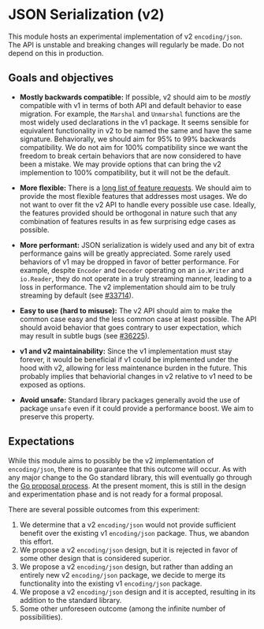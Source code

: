 # JSON Serialization (v2)

This module hosts an experimental implementation of v2 `encoding/json`.
The API is unstable and breaking changes will regularly be made.
Do not depend on this in production.

## Goals and objectives

* **Mostly backwards compatible:** If possible, v2 should aim to be _mostly_
compatible with v1 in terms of both API and default behavior to ease migration.
For example, the `Marshal` and `Unmarshal` functions are the most widely used
declarations in the v1 package. It seems sensible for equivalent functionality
in v2 to be named the same and have the same signature.
Behaviorally, we should aim for 95% to 99% backwards compatibility.
We do not aim for 100% compatibility since we want the freedom to break
certain behaviors that are now considered to have been a mistake.
We may provide options that can bring the v2 implemention to 100% compatibility,
but it will not be the default.

* **More flexible:** There is a
[long list of feature requests](https://github.com/golang/go/issues?q=is%3Aissue+is%3Aopen+encoding%2Fjson+in%3Atitle).
We should aim to provide the most flexible features that addresses most usages.
We do not want to over fit the v2 API to handle every possible use case.
Ideally, the features provided should be orthogonal in nature such that
any combination of features results in as few surprising edge cases as possible.

* **More performant:** JSON serialization is widely used and any bit of extra
performance gains will be greatly appreciated. Some rarely used behaviors of v1
may be dropped in favor of better performance. For example,
despite `Encoder` and `Decoder` operating on an `io.Writer` and `io.Reader`,
they do not operate in a truly streaming manner,
leading to a loss in performance. The v2 implementation should aim to be truly
streaming by default (see [#33714](https://golang.org/issue/33714)).

* **Easy to use (hard to misuse):** The v2 API should aim to make
the common case easy and the less common case at least possible.
The API should avoid behavior that goes contrary to user expectation,
which may result in subtle bugs (see [#36225](https://golang.org/issue/36225)).

* **v1 and v2 maintainability:** Since the v1 implementation must stay forever,
it would be beneficial if v1 could be implemented under the hood with v2,
allowing for less maintenance burden in the future. This probably implies that
behaviorial changes in v2 relative to v1 need to be exposed as options.

* **Avoid unsafe:** Standard library packages generally avoid the use of
package `unsafe` even if it could provide a performance boost.
We aim to preserve this property.

## Expectations

While this module aims to possibly be the v2 implementation of `encoding/json`,
there is no guarantee that this outcome will occur. As with any major change
to the Go standard library, this will eventually go through the
[Go proposal process](https://github.com/golang/proposal#readme).
At the present moment, this is still in the design and experimentation phase
and is not ready for a formal proposal.

There are several possible outcomes from this experiment:
1. We determine that a v2 `encoding/json` would not provide sufficient benefit
over the existing v1 `encoding/json` package. Thus, we abandon this effort.
2. We propose a v2 `encoding/json` design, but it is rejected in favor of some
other design that is considered superior.
3. We propose a v2 `encoding/json` design, but rather than adding an entirely
new v2 `encoding/json` package, we decide to merge its functionality into
the existing v1 `encoding/json` package.
4. We propose a v2 `encoding/json` design and it is accepted, resulting in
its addition to the standard library.
5. Some other unforeseen outcome (among the infinite number of possibilities).
